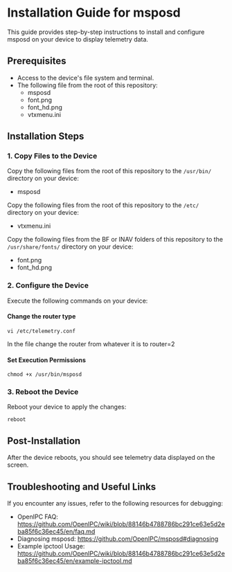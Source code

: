 # Installation Guide for msposd

This guide provides step-by-step instructions to install and configure msposd on your device to display telemetry data.

## Prerequisites

- Access to the device's file system and terminal.
- The following file from the root of this repository:
  - msposd
  - font.png
  - font_hd.png
  - vtxmenu.ini

## Installation Steps

### 1. Copy Files to the Device

Copy the following files from the root of this repository to the `/usr/bin/` directory on your device:

- msposd

Copy the following files from the root of this repository to the `/etc/` directory on your device:

- vtxmenu.ini

Copy the following files from the BF or INAV folders of this repository to the `/usr/share/fonts/` directory on your device:
- font.png
- font_hd.png

### 2. Configure the Device

Execute the following commands on your device:


#### Change the router type

    vi /etc/telemetry.conf

In the file change the router from whatever it is to router=2

#### Set Execution Permissions

    chmod +x /usr/bin/msposd

### 3. Reboot the Device

Reboot your device to apply the changes:

    reboot

## Post-Installation

After the device reboots, you should see telemetry data displayed on the screen.

## Troubleshooting and Useful Links

If you encounter any issues, refer to the following resources for debugging:

- OpenIPC FAQ: https://github.com/OpenIPC/wiki/blob/88146b4788786bc291ce63e5d2eba85f6c36ec45/en/faq.md
- Diagnosing msposd: https://github.com/OpenIPC/msposd#diagnosing
- Example ipctool Usage: https://github.com/OpenIPC/wiki/blob/88146b4788786bc291ce63e5d2eba85f6c36ec45/en/example-ipctool.md
